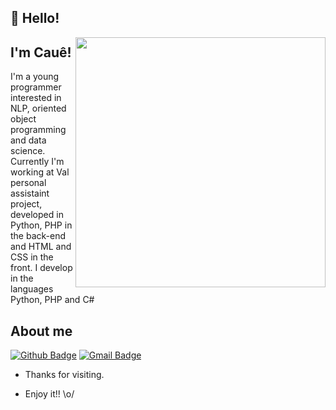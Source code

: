 ## 👋 Hello!
<img align="right" width="400" height="400" src="https://hypescience.com/wp-content/uploads/2017/03/c%C3%B3digo-intelig%C3%AAncia-artificial.jpeg">
 
## I'm Cauê!
 
I'm a young programmer interested in NLP, oriented object programming and data science. Currently I'm working at Val personal assistaint project, developed in Python, PHP in the back-end and HTML and CSS in the front. I develop in the languages Python, PHP and C#
 
 
## About me 
[![Github Badge](https://img.shields.io/badge/-Github-000?style=flat-square&logo=Github&logoColor=white&link=link_do_seu_perfil_no_github)](https://github.com/caue-alves)
[![Gmail Badge](https://img.shields.io/badge/-Gmail-c14438?style=flat-square&logo=Gmail&logoColor=white&link=mailto:seu_email)](mailto:caue.mendes.rodrigues.alves@gmail.com)
 
- Thanks for visiting. 
 
- Enjoy it!! \o/
